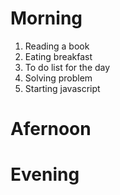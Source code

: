 # Morning
1. Reading a book
2. Eating breakfast
3. To do list for the day 
4. Solving problem 
5. Starting javascript 
# Afernoon
# Evening 